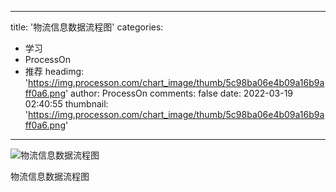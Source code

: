 
---
title: '物流信息数据流程图'
categories: 
 - 学习
 - ProcessOn
 - 推荐
headimg: 'https://img.processon.com/chart_image/thumb/5c98ba06e4b09a16b9aff0a6.png'
author: ProcessOn
comments: false
date: 2022-03-19 02:40:55
thumbnail: 'https://img.processon.com/chart_image/thumb/5c98ba06e4b09a16b9aff0a6.png'
---

<div>   
<img class="thumb" alt="物流信息数据流程图" src="https://img.processon.com/chart_image/thumb/5c98ba06e4b09a16b9aff0a6.png" referrerpolicy="no-referrer">
<p>物流信息数据流程图</p>  
</div>
            